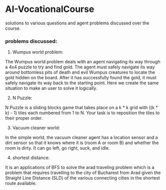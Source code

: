 # AI-VocationalCourse
solutions to various questions and agent problems discussed over the course.

### problems discussed:

1) Wumpus world problem:

The Wumpus world problem deals with an agent navigating its way through a 4x4 puzzle to try and find gold. The agent must safely navigate its way around bottomless pits of death and evil Wumpus creatures to locate the gold hidden on the board. After it has successfully found the gold, it must safely navigate its way back to the starting point. Here we create the same situation to make an user to solve it logically.

2) N Puzzle:

N Puzzle is a sliding blocks game that takes place on a k * k grid with ((k * k) - 1) tiles each numbered from 1 to N. Your task is to reposition the tiles to their proper order.

3) Vacuum cleaner world:

In the simple world, the vacuum cleaner agent has a location sensor and a dirt sensor so that it knows where it is (room A or room B) and whether the room is dirty. It can go left, go right, suck, and idle.

4) shortest distance:

It is an applications of BFS to solve the arad traveling problem which is a problem that requires travelling to the city of Bucharest from Arad given the Straight Line Distance (SLD) of the various connecting cities in the shortest route available.
